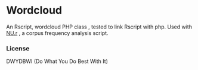 #  Wordcloud
An Rscript, wordcloud PHP class , tested to link Rscript with php. Used with [NU.r] , a corpus frequency analysis script.

### License 
DWYDBWI (Do What You Do Best With It)

[comment]: #
    [NU.r]: <https://github.com/ctrlfagency/machinelearning/tree/master/machinelearning/nu.r>

